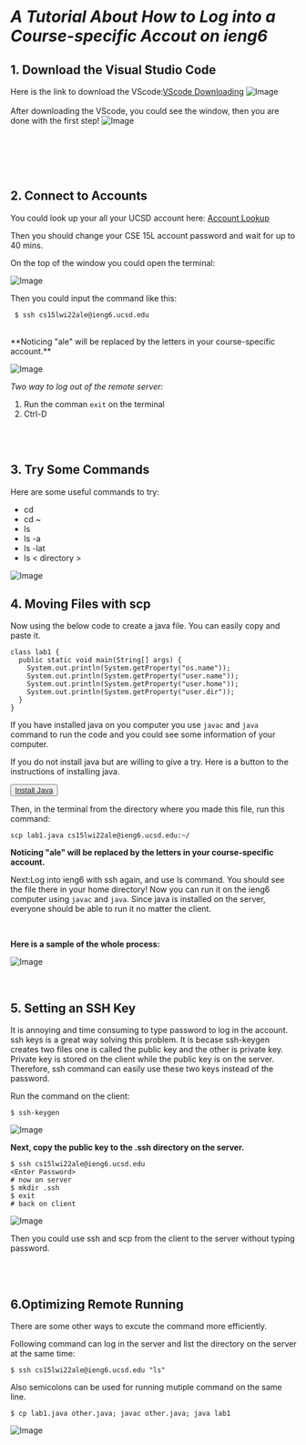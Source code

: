 # *A  Tutorial About How to Log into a Course-specific Accout on ieng6*


## 1. Download the Visual Studio Code

Here is the link to download the VScode:[VScode Downloading](https://code.visualstudio.com/)
![Image](window.png)
<br><br>
After downloading the VScode, you could see the window, then you are done with the first step!
![Image](window2.png)

<br><br><br><br>

## 2. Connect to Accounts
You could look up your all your UCSD account here: [Account Lookup](https://sdacs.ucsd.edu/~icc/index.php)

Then you should change your CSE 15L account password and wait for up to 40 mins.

On the top of the window you could open the terminal:
<br>

![Image](top.png)

Then you could input the command like this:
```
 $ ssh cs15lwi22ale@ieng6.ucsd.edu 
 ```
<br>
**Noticing "ale" will be replaced by the letters in your course-specific account.**

<br>

![Image](login.png)

*Two way to log out of the remote server:*
1. Run the comman `exit` on the terminal
2. Ctrl-D

<br><br>

## 3. Try Some Commands
Here are some useful commands to try:
* cd
* cd ~
* ls
* ls -a
* ls -lat
* ls  < directory > 

![Image](sample1.png)

## 4. Moving Files with scp
Now using the below code to create a java file. You can easily copy and paste it.
```
class lab1 {
  public static void main(String[] args) {
    System.out.println(System.getProperty("os.name"));
    System.out.println(System.getProperty("user.name"));
    System.out.println(System.getProperty("user.home"));
    System.out.println(System.getProperty("user.dir"));
  }
}
```
If you have installed java on you computer you use `javac` and `java` command to run the code and you could see some information of your computer.

If you do not install java but are willing to give a try. Here is a button to the instructions of installing java. 

<button class="ui inverted basic button">[Install Java](https://www.oracle.com/java/technologies/javase/jdk14-archive-downloads.html)</button>

Then, in the terminal from the directory where you made this file, run this command:
```
scp lab1.java cs15lwi22ale@ieng6.ucsd.edu:~/
```

**Noticing "ale" will be replaced by the letters in your course-specific account.**


Next:Log into ieng6 with ssh again, and use ls command. You should see the file there in your home directory! Now you can run it on the ieng6 computer using `javac` and `java`. Since java is installed on the server, everyone should be able to run it no matter the client.

<br>

**Here is a sample of the whole process:**

![Image](sample2.png)

<br>

## 5. Setting an SSH Key
It is annoying and time consuming to type password to log in the account. ssh keys is a great way solving this problem. It is becase ssh-keygen creates two files one is called the public key and the other is private key. Private key is stored on the client while the public key is on the server. Therefore, ssh command can easily use these two keys instead of the password.

Run the command on the client:
```
$ ssh-keygen
```
![Image](sample3.png)

**Next, copy the public key to the .ssh directory on the server.**
```
$ ssh cs15lwi22ale@ieng6.ucsd.edu
<Enter Password>
# now on server
$ mkdir .ssh
$ exit
# back on client
```
![Image](sample4.png)

Then you could use ssh and scp from the client to the server without typing password.

<br><br>

## 6.Optimizing Remote Running
There are some other ways to excute the command more efficiently.

Following command can log in the server and list the directory on the server at the same time:
```
$ ssh cs15lwi22ale@ieng6.ucsd.edu "ls"
```

Also semicolons can be used for running mutiple command on the same line.
```
$ cp lab1.java other.java; javac other.java; java lab1
```

![Image](sample5.png)






